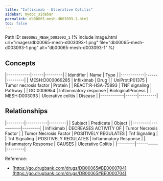```yaml
---
title: "Infliximab - Ulcerative Colitis"
sidebar: mydoc_sidebar
permalink: db00065-mesh-d003093-1.html
toc: false 
---
```



Path ID: `DB00065_MESH_D003093_1`
{% include image.html url="images/db00065-mesh-d003093-1.png" file="db00065-mesh-d003093-1.png" alt="db00065-mesh-d003093-1" %}

## Concepts

|------------|------|---------|
| Identifier | Name | Type    |
|------------|------|---------|
| MESH:D000069285 | Infliximab | Drug |
| UniProt:P01375 | Tumor necrosis factor | Protein |
| REACT:R-HSA-75893 | TNF signaling | Pathway |
| GO:0006954 | Inflammatory response | BiologicalProcess |
| MESH:D003093 | Ulcerative colitis | Disease |
|------------|------|---------|

## Relationships

|---------|-----------|---------|
| Subject | Predicate | Object  |
|---------|-----------|---------|
| Infliximab | DECREASES ACTIVITY OF | Tumor Necrosis Factor |
| Tumor Necrosis Factor | POSITIVELY REGULATES | Tnf Signaling |
| Tnf Signaling | POSITIVELY REGULATES | Inflammatory Response |
| Inflammatory Response | CAUSES | Ulcerative Colitis |
|---------|-----------|---------|

Reference: 
  - [https://go.drugbank.com/drugs/DB00065#BE0000704](https://go.drugbank.com/drugs/DB00065#BE0000704)
